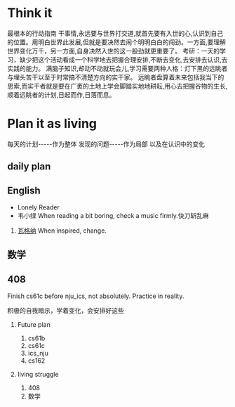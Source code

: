 # Think it 
最根本的行动指南
干事情,永远要与世界打交道,就首先要有入世的心,认识到自己的位置。用明白世界此发展,但就是要决然去闹个明明白白的闯劲。一方面,要理解世界变化万千，另一方面,自身决然入世的这一股劲就更重要了。
考研：一天的学习，缺少把这个活动看成一个科学地去把握合理安排,不断去变化,去安排去认识,去实践的能力。
满脑子知识,却动不动就玩会儿,学习需要两种人格：灯下黑的远眺者与埋头苦干以至于时常搞不清楚方向的实干家。
远眺者盘算着未来包括我当下的思索,而实干者就是要在广袤的土地上学会脚踏实地地耕耘,用心去把握谷物的生长,顺着远眺者的计划,日起而作,日落而息。

# Plan it as living
每天的计划-----作为整体
发现的问题-----作为局部
以及在认识中的变化

## daily plan


## English
* Lonely Reader
* 韦小绿
When reading a bit boring, check a music firmly.快刀斩乱麻
1. [瓦格纳](https://www.bilibili.com/video/BV1BU4y187ck/?spm_id_from=333.999.0.0&vd_source=200de2063d50f5bf2560cfd0c5dd0c61)
When inspired, change.

## 数学
## 408
Finish cs61c before nju_ics, not absolutely. Practice in reality.

积极的自我暗示，学着变化，会安排好这些

1. Future plan
    1. cs61b
    2. cs61c
    3. ics_nju
    4. cs162

2. living struggle
    1. 408
    2. 数学
    